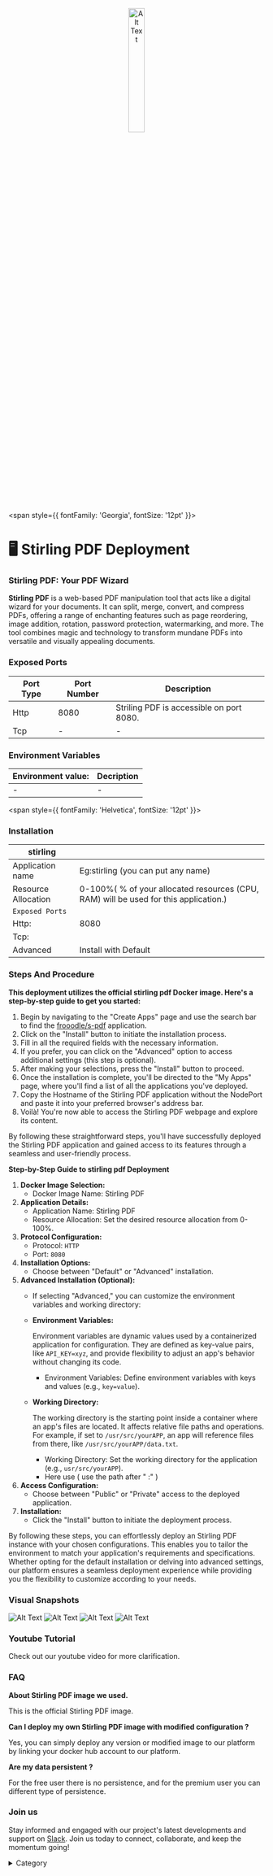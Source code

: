 <p align="center">
  <img src="/img/gchnh.jpg" alt="Alt Text" width="25%"/>
</p> 

<span style={{ fontFamily: 'Georgia', fontSize: '12pt' }}>

# 🖥 Stirling PDF Deployment

### Stirling PDF: Your PDF Wizard

**Stirling PDF** is a web-based PDF manipulation tool that acts like a digital wizard for your documents. It can split, merge, convert, and compress PDFs, offering a range of enchanting features such as page reordering, image addition, rotation, password protection, watermarking, and more. The tool combines magic and technology to transform mundane PDFs into versatile and visually appealing documents.
### Exposed Ports

| Port Type | Port Number | Description                       |
| --------- | ----------- | --------------------------------- |
| Http      | 8080        | Striling PDF is accessible on port 8080.|
| Tcp       | -           | -             |


### Environment Variables


|   **Environment value:**          | Decription                                                                                                               | 
| --------------------- | ------                                                                                                                   | 
|-       |  -                              |



</span>


<span style={{ fontFamily: 'Helvetica', fontSize: '12pt' }}>

### Installation

|  stirling               |                                                                                                                          | 
| --------------------- | ------                                                                                                                   |            
| Application name      |  Eg:stirling (you can put any name)                                                                                      | 
| Resource Allocation   |  0-100%( % of your allocated resources (CPU, RAM) will be used for this application.)                                    | 
| `Exposed Ports`       |                                                                                                                          | 
|  Http:                |     8080                                                                                                                    |
|  Tcp:                 |                                                                                                                        | 
|    Advanced           |    Install with Default                                                                                                  |


### Steps And Procedure

&#x20;**This deployment utilizes the official stirling pdf Docker image. Here's a step-by-step guide to get you started:**

1. Begin by navigating to the "Create Apps" page and use the search bar to find the  [frooodle/s-pdf](https://hub.docker.com/r/frooodle/s-pdf)  application.
2. Click on the "Install" button to initiate the installation process.
3. Fill in all the required fields with the necessary information.
4. If you prefer, you can click on the "Advanced" option to access additional settings (this step is optional).
5. After making your selections, press the "Install" button to proceed.
6. Once the installation is complete, you'll be directed to the "My Apps" page, where you'll find a list of all the applications you've deployed.
7. Copy the Hostname of the Stirling PDF application without the NodePort and paste it into your preferred browser's address bar.
8. Voilà! You're now able to access the  Stirling PDF webpage and explore its content.

By following these straightforward steps, you'll have successfully deployed the Stirling PDF application and gained access to its features through a seamless and user-friendly process.





**Step-by-Step Guide to stirling pdf  Deployment**

1. **Docker Image Selection:**
   * Docker Image Name: Stirling PDF
2. **Application Details:**
   * Application Name: Stirling PDF
   * Resource Allocation: Set the desired resource allocation from 0-100%.
3. **Protocol Configuration:**
   * Protocol: `HTTP`
   * Port: `8080`
4. **Installation Options:**
   * Choose between "Default" or "Advanced" installation.
5. **Advanced Installation (Optional):**
   * If selecting "Advanced," you can customize the environment variables and working directory:
   *   **Environment Variables:**

       Environment variables are dynamic values used by a containerized application for configuration. They are defined as key-value pairs, like `API_KEY=xyz`, and provide flexibility to adjust an app's behavior without changing its code.

       * Environment Variables: Define environment variables with keys and values (e.g., `key=value`).
   *   **Working Directory:**

       The working directory is the starting point inside a container where an app's files are located. It affects relative file paths and operations. For example, if set to `/usr/src/yourAPP`, an app will reference files from there, like `/usr/src/yourAPP/data.txt`.

       * Working Directory: Set the working directory for the application (e.g., `usr/src/yourAPP`).
       * Here use ( use the path after   " :"  )
6. **Access Configuration:**
   * Choose between "Public" or "Private" access to the deployed application.
7. **Installation:**
   * Click the "Install" button to initiate the deployment process.

By following these steps, you can effortlessly deploy an Stirling PDF instance with your chosen configurations. This enables you to tailor the environment to match your application's requirements and specifications. Whether opting for the default installation or delving into advanced settings, our platform ensures a seamless deployment experience while providing you the flexibility to customize according to your needs.

### Visual Snapshots

![Alt Text](/img/cs.jpg)
![Alt Text](/img/fee2.jpg)
![Alt Text](/img/sffq.jpg)
![Alt Text](/img/asq.jpg)


### Youtube Tutorial&#x20;

Check out our youtube video for more clarification.



### FAQ

**About Stirling PDF  image we used.**

This is the official Stirling PDF image.

**Can I deploy my own Stirling PDF image with modified configuration ?**

Yes, you can simply deploy any version or modified image to our platform by linking your docker hub account to our platform.

**Are my data persistent ?**

For the free user there is no persistence, and for the premium user you can different type of persistence.

### Join us

Stay informed and engaged with our project's latest developments and support on [Slack](https://app.slack.com/client/T04QS32JX6E/C04QKEWE146). Join us today to connect, collaborate, and keep the momentum going!&#x20;

<details>

<summary>Category</summary>

Kubernetes, cloud computing, DevOps, cloud services, hosting platform, container orchestration, cloud infrastructure, cloud deployment, cloud management, cloud technology, cloud solutions, striling pdf

</details>

</span>

